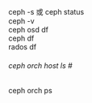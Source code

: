 ceph -s 或 ceph status<br>
ceph -v<br>
ceph osd df<br>
ceph df<br>
rados df<br>

###### ceph orch host ls \#
ceph orch ps
